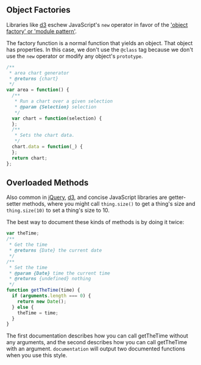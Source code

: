 ## Object Factories

Libraries like [d3](http://d3js.org/) eschew JavaScript's `new` operator
in favor of the ['object factory' or 'module pattern'](http://www.macwright.org/2012/06/04/the-module-pattern.html).

The factory function is a normal function that yields an object. That object
has properties. In this case, we don't use the `@class` tag because
we don't use the `new` operator or modify any object's `prototype`.

```js
/**
 * area chart generator
 * @returns {chart}
 */
var area = function() {
  /**
   * Run a chart over a given selection
   * @param {Selection} selection
   */
  var chart = function(selection) {
  };
  /**
   * Sets the chart data.
   */
  chart.data = function(_) {
  };
  return chart;
};
```

## Overloaded Methods

Also common in [jQuery](https://jquery.com/), [d3](http://d3js.org/),
and concise JavaScript libraries are getter-setter methods, where you might
call `thing.size()` to get a thing's size and `thing.size(10)` to set a thing's
size to 10.

The best way to document these kinds of methods is by doing it twice:

```js
var theTime;
/**
 * Get the time
 * @returns {Date} the current date
 */
/**
 * Set the time
 * @param {Date} time the current time
 * @returns {undefined} nothing
 */
function getTheTime(time) {
  if (arguments.length === 0) {
    return new Date();
  } else {
    theTime = time;
  }
}
```

The first documentation describes how you can call getTheTime without
any arguments, and the second describes how you can call getTheTime with
an argument. `documentation` will output two documented functions when you
use this style.

